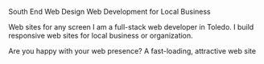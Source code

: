 South End Web Design
Web Development for Local Business

Web sites for any screen
I am a full-stack web developer in Toledo. I build responsive web sites for local business or organization.

Are you happy with your web presence? A fast-loading, attractive web site 
